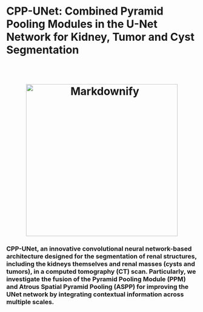 # CPP-UNet: Combined Pyramid Pooling Modules in the U-Net Network for Kidney, Tumor and Cyst Segmentation

<h1 align="center">
  <br>
  <a href="http://www.amitmerchant.com/electron-markdownify"><img src="https://kits-challenge.org/public/site_media/figures/axial_new.png" alt="Markdownify" width="400"></a>
</h1>
<h3> 
  CPP-UNet, an innovative convolutional neural network-based architecture designed for the segmentation of renal structures, including the kidneys themselves and renal masses (cysts and tumors), in a computed tomography (CT) scan. Particularly, we investigate the fusion of the Pyramid Pooling Module (PPM) and Atrous Spatial Pyramid Pooling (ASPP) for improving the UNet network by integrating contextual information across multiple scales.
  
  </h3>